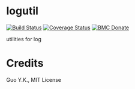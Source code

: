 # logutil

[![Build Status](https://travis-ci.org/guoyk93/logutil.svg?branch=master)](https://travis-ci.org/guoyk93/logutil)
[![Coverage Status](https://coveralls.io/repos/github/guoyk93/logutil/badge.svg?branch=master)](https://coveralls.io/github/guoyk93/logutil?branch=master)
[![BMC Donate](https://img.shields.io/badge/BMC-Donate-orange)](https://www.buymeacoffee.com/vFa5wfRq6)

utilities for log

# Credits

Guo Y.K., MIT License

